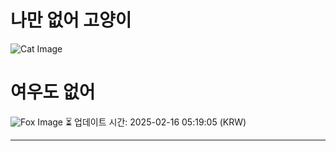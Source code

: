 
# 나만 없어 고양이

![Cat Image](https://cdn2.thecatapi.com/images/9mj.jpg)

# 여우도 없어
![Fox Image](https://randomfox.ca/images/109.jpg)
⏳ 업데이트 시간: 2025-02-16 05:19:05 (KRW)

---
